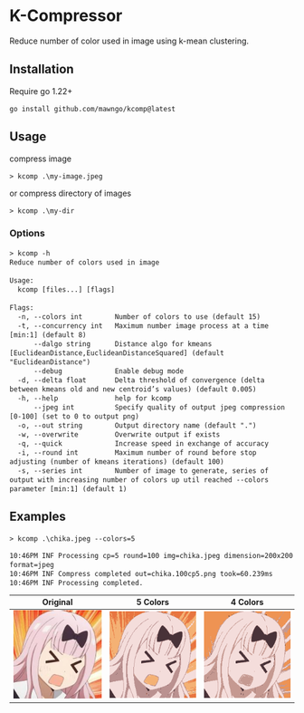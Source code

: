 # K-Compressor

Reduce number of color used in image using k-mean clustering.

## Installation

Require go 1.22+

```shell
go install github.com/mawngo/kcomp@latest
```

## Usage

compress image

```shell
> kcomp .\my-image.jpeg
```

or compress directory of images

```shell
> kcomp .\my-dir
```

### Options

```
> kcomp -h  
Reduce number of colors used in image

Usage:
  kcomp [files...] [flags]
  
Flags:
  -n, --colors int        Number of colors to use (default 15)
  -t, --concurrency int   Maximum number image process at a time [min:1] (default 8)
      --dalgo string      Distance algo for kmeans [EuclideanDistance,EuclideanDistanceSquared] (default "EuclideanDistance")
      --debug             Enable debug mode
  -d, --delta float       Delta threshold of convergence (delta between kmeans old and new centroid’s values) (default 0.005)
  -h, --help              help for kcomp
      --jpeg int          Specify quality of output jpeg compression [0-100] (set to 0 to output png)
  -o, --out string        Output directory name (default ".")
  -w, --overwrite         Overwrite output if exists
  -q, --quick             Increase speed in exchange of accuracy
  -i, --round int         Maximum number of round before stop adjusting (number of kmeans iterations) (default 100)
  -s, --series int        Number of image to generate, series of output with increasing number of colors up util reached --colors parameter [min:1] (default 1)
```

## Examples

```shell
> kcomp .\chika.jpeg --colors=5
```

```shell
10:46PM INF Processing cp=5 round=100 img=chika.jpeg dimension=200x200 format=jpeg
10:46PM INF Compress completed out=chika.100cp5.png took=60.239ms
10:46PM INF Processing completed.
```

| Original                  | 5 Colors                              | 4 Colors                              |
|---------------------------|---------------------------------------|---------------------------------------|
| ![chika.jpeg](chika.jpeg) | ![chika.100cp5.png](chika.100cp5.png) | ![chika.100cp4.png](chika.100cp4.png) |

